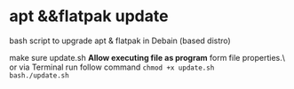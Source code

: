 # apt &&flatpak update
bash script to upgrade apt &amp; flatpak in Debain (based distro)

make sure update.sh **Allow executing file as program** form file properties.\ or via Terminal run follow command ```chmod +x update.sh``` \
```bash./update.sh```
